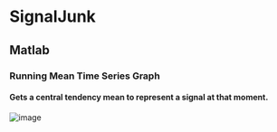 # SignalJunk

## Matlab 
### Running Mean Time Series Graph
#### Gets a central tendency mean to represent a signal at that moment.
![image](https://github.com/jiggler220/SignalJunk/assets/24927821/0226428c-7272-4458-87c1-368fe1e59da5)

